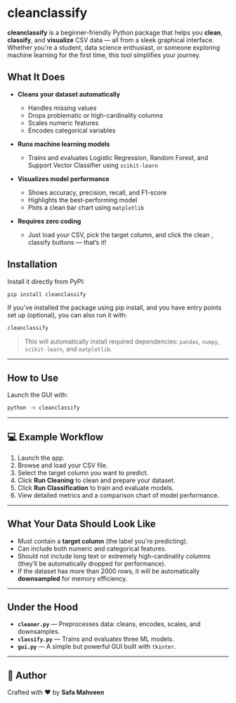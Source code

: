 # cleanclassify

**cleanclassify** is a beginner-friendly Python package that helps you **clean**, **classify**, and **visualize** CSV data — all from a sleek graphical interface. Whether you're a student, data science enthusiast, or someone exploring machine learning for the first time, this tool simplifies your journey.

## What It Does

- **Cleans your dataset automatically**
  - Handles missing values
  - Drops problematic or high-cardinality columns
  - Scales numeric features
  - Encodes categorical variables

- **Runs machine learning models**
  - Trains and evaluates Logistic Regression, Random Forest, and Support Vector Classifier using `scikit-learn`

- **Visualizes model performance**
  - Shows accuracy, precision, recall, and F1-score
  - Highlights the best-performing model
  - Plots a clean bar chart using `matplotlib`

- **Requires zero coding**
  - Just load your CSV, pick the target column, and click the clean , classify buttons — that’s it!


## Installation

Install it directly from PyPI:

```bash
pip install cleanclassify
````
If you've installed the package using pip install, and you have entry points set up (optional), you can also run it with:

```bash
cleanclassify
```

>  This will automatically install required dependencies:
> `pandas`, `numpy`, `scikit-learn`, and `matplotlib`.

---

##  How to Use

Launch the GUI with:

```bash
python -m cleanclassify
```
---

## 💻 Example Workflow

1. Launch the app.
2. Browse and load your CSV file.
3. Select the target column you want to predict.
4. Click **Run Cleaning** to clean and prepare your dataset.
5. Click **Run Classification** to train and evaluate models.
6. View detailed metrics and a comparison chart of model performance.

---

## What Your Data Should Look Like

* Must contain a **target column** (the label you're predicting).
* Can include both numeric and categorical features.
* Should not include long text or extremely high-cardinality columns (they’ll be automatically dropped for performance).
* If the dataset has more than 2000 rows, it will be automatically **downsampled** for memory efficiency.

---

## Under the Hood

* **`cleaner.py`** — Preprocesses data: cleans, encodes, scales, and downsamples.
* **`classify.py`** — Trains and evaluates three ML models.
* **`gui.py`** — A simple but powerful GUI built with `tkinter`.

---

## 👤 Author

Crafted with ❤️ by **Safa Mahveen**
